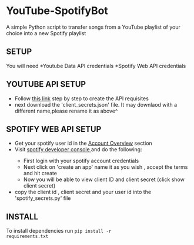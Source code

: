 # YouTube-SpotifyBot
A simple Python script to transfer songs from a YouTube playlist of your choice into a new Spotify playlist

## SETUP
You will need
  *Youtube Data API credentials
  *Spotify Web API credentials

## YOUTUBE API SETUP
<ul>
<li>Follow <a href="https://developers.google.com/youtube/v3/getting-started/">this link</a> step by step to create the API requisites</li>
<li>next download the 'client_secrets.json' file.
It may downlaod with a different name,please rename it as above^</li>
</ul>

## SPOTIFY WEB API SETUP
<ul>
<li>Get your spotify user id in the <a href="https://www.spotify.com/us/account/overview/">Account Overview</a> section</li>
<li>Visit <a href="https://developer.spotify.com/dashboard/login">spotify developer console </a> and do the following:</li>
  <ul>
  <li> First login with your spotify account credentials</li>
  <li> Next click on 'create an app' name it as you wish , accept the terms and hit create</li>
  <li> Now you will be able to view client ID and client secret (click show client secret)</li>
  </ul>
<li>copy the client id , client secret and your user id into the 'spotify_secrets.py' file</li>
</ul>

## INSTALL
To install dependencies run
<code>pip install -r requirements.txt</code>




[this link]: <https://developers.google.com/youtube/v3/getting-started/>
[Account Overview]: <https://www.spotify.com/us/account/overview/>
[spotify developer console]: <https://developer.spotify.com/dashboard/login>
